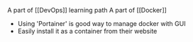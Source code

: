 A part of [[DevOps]] learning path
 A part of [[Docker]]

- Using 'Portainer' is good way to manage docker with GUI 
- Easily install it as a container from their website